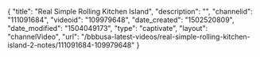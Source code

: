 {
    "title": "Real Simple Rolling Kitchen Island",
    "description": "",
    "channelid": "111091684",
    "videoid": "109979648",
    "date_created": "1502520809",
    "date_modified": "1504049173",
    "type": "captivate",
    "layout": "channelVideo",
    "url": "\/bbbusa-latest-videos\/real-simple-rolling-kitchen-island-2-notes\/111091684-109979648"
}